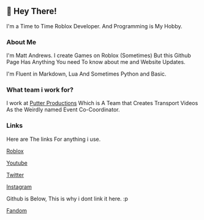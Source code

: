 ## 👋 Hey There!

I'm a Time to Time Roblox Developer. And Programming is My Hobby.

### About Me

I'm Matt Andrews. I create Games on Roblox (Sometimes) But this Github Page Has Anything You need To know about me and Website Updates.

I'm Fluent in Markdown, Lua And Sometimes Python and Basic.

### What team i work for?

I work at [Putter Productions]() Which is A Team that Creates Transport Videos As the Weirdly named Event Co-Coordinator.

### Links

Here are The links For anything i use.

[Roblox](https://web.roblox.com/users/389353170/profile)

[Youtube](https://www.youtube.com/channel/UCkdFVSeh2SLVRKr0nDgTXWg)

[Twitter](https://twitter.com/liew2554)

[Instagram](https://www.instagram.com/matttheliew2554/)

Github is Below, This is why i dont link it here. :p  

[Fandom](https://community.fandom.com/wiki/User:Robloxl2554)
